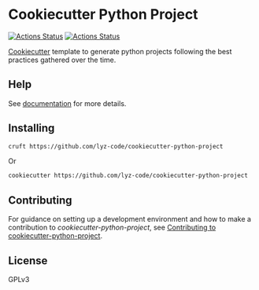 # Cookiecutter Python Project

[![Actions Status](https://github.com/lyz-code/cookiecutter-python-project/workflows/Tests/badge.svg)](https://github.com/lyz-code/cookiecutter-python-project/actions)
[![Actions Status](https://github.com/lyz-code/cookiecutter-python-project/workflows/Build/badge.svg)](https://github.com/lyz-code/cookiecutter-python-project/actions)

[Cookiecutter](https://github.com/cookiecutter/cookiecutter) template to generate python projects following the best practices gathered over the time.

## Help

See [documentation](https://lyz-code.github.io/cookiecutter-python-project) for more details.

## Installing

```bash
cruft https://github.com/lyz-code/cookiecutter-python-project
```

Or

```bash
cookiecutter https://github.com/lyz-code/cookiecutter-python-project
```

## Contributing

For guidance on setting up a development environment and how to make
a contribution to *cookiecutter-python-project*, see [Contributing to
cookiecutter-python-project](https://lyz-code.github.io/cookiecutter-python-project/contributing).

## License

GPLv3
